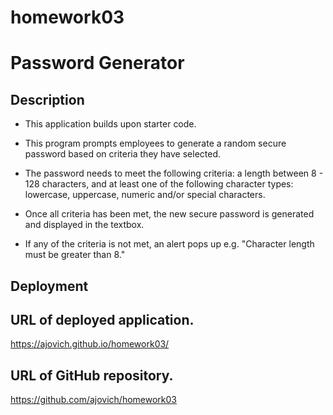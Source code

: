 # homework03 
# Password Generator

## Description

* This application builds upon starter code. 

* This program prompts employees to generate a random secure password based on criteria they have selected.

* The password needs to meet the following criteria: a length between 8 - 128 characters, and at least one of the following character types: lowercase, uppercase, numeric and/or special characters. 

* Once all criteria has been met, the new secure password is generated and displayed in the textbox.

* If any of the criteria is not met, an alert pops up e.g. "Character length must be greater than 8."

## Deployment

## URL of deployed application. 
https://ajovich.github.io/homework03/

## URL of GitHub repository.
https://github.com/ajovich/homework03